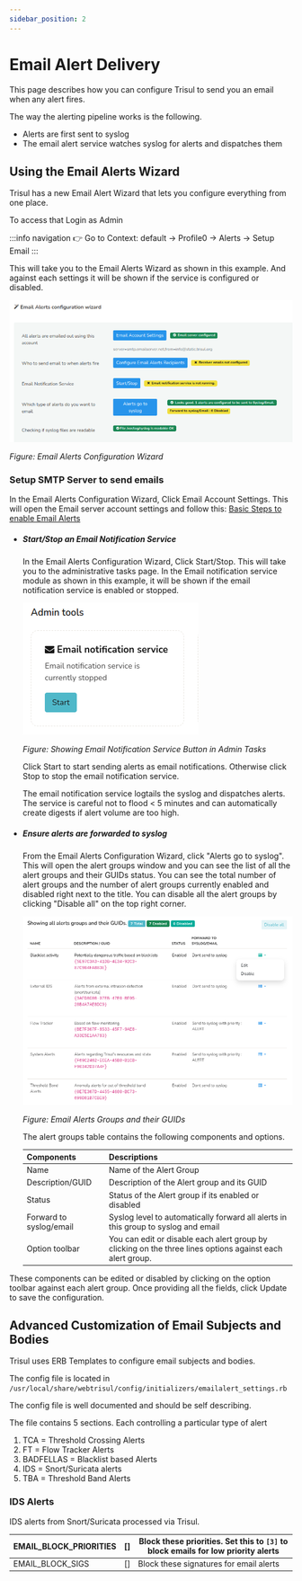 ```yaml
---
sidebar_position: 2
---
```


# Email Alert Delivery

This page describes how you can configure Trisul to send you an email when any alert fires.

The way the alerting pipeline works is the following.

- Alerts are first sent to syslog
- The email alert service watches syslog for alerts and dispatches them

## Using the Email Alerts Wizard

Trisul has a new Email Alert Wizard that lets you configure everything from one place.

To access that Login as Admin

:::info navigation
:point_right: Go to Context: default → Profile0 → Alerts → Setup Email
:::

This will take you to the Email Alerts Wizard as shown in this example. And against each settings it will be shown if the service is configured or disabled. 

![](image/emailalertswizard.png)

*Figure: Email Alerts Configuration Wizard*


### Setup SMTP Server to send emails

In the Email Alerts Configuration Wizard, Click Email Account Settings. This will open the Email server account settings and follow this: [Basic Steps to enable Email Alerts](/docs/ag/webadmin/emailsettings) 

- ##### Start/Stop an Email Notification Service
  
  In the Email Alerts Configuration Wizard, Click Start/Stop. This will take you to the administrative tasks page. In the Email notification service module as shown in this example, it will be shown if the email notification service is enabled or stopped. 
  
  ![](image/emailsettings2.png)
  
  *Figure: Showing Email Notification Service Button in Admin Tasks*
  
  Click Start to start sending alerts as email notifications. Otherwise click Stop to stop the email notification service.
  
  The email notification service logtails the syslog and dispatches alerts. The service is careful not to flood < 5 minutes and can automatically create digests if alert volume are too high.

- ##### Ensure alerts are forwarded to syslog
  
  From the Email Alerts Configuration Wizard, click "Alerts go to syslog". This will open the alert groups window and you can see the list of all the alert groups and their GUIDs status. You can see the total number of alert groups and the number of alert groups currently enabled and disabled right next to the title. You can disable all the alert groups by clicking "Disable all" on the top right corner.
  
  ![](image/emailsettings3.png)
  
  *Figure: Email Alerts Groups and their GUIDs*
  
  The alert groups table contains the following components and options.
  
  | Components              | Descriptions                                                                    |
  | ----------------------- | ------------------------------------------------------------------------------- |
  | Name                    | Name of the Alert Group                                                         |
  | Description/GUID        | Description of the Alert group and its GUID                                     |
  | Status                  | Status of the Alert group if its enabled or disabled                            |
  | Forward to syslog/email | Syslog level to automatically forward all alerts in this group to syslog and email|
  | Option toolbar          | You can edit or disable each alert group by clicking on the three lines options against each alert group.                                                                                   |

These components can be edited or disabled by clicking on the option toolbar against each alert group. Once providing all the fields, click Update to save the configuration.

## Advanced Customization of Email Subjects and Bodies

Trisul uses ERB Templates to configure email subjects and bodies.

The config file is located in  
`/usr/local/share/webtrisul/config/initializers/emailalert_settings.rb`

The config file is well documented and should be self describing.

The file contains 5 sections. Each controlling a particular type of alert

1. TCA = Threshold Crossing Alerts
2. FT = Flow Tracker Alerts
3. BADFELLAS = Blacklist based Alerts
4. IDS = Snort/Suricata alerts
5. TBA = Threshold Band Alerts

### IDS Alerts

IDS alerts from Snort/Suricata processed via Trisul.

| EMAIL_BLOCK_PRIORITIES | []  | Block these priorities. Set this to `[3]` to block emails for low priority alerts|
| ---------------------- | --- | ---------------------------------------------------------------------------------|
| EMAIL_BLOCK_SIGS       | []  | Block these signatures for email alerts                                          |
